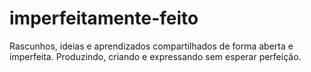 # imperfeitamente-feito
Rascunhos, ideias e aprendizados compartilhados de forma aberta e imperfeita. Produzindo, criando e expressando sem esperar perfeição.
